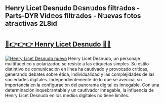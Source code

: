 ## Henry Licet Desnudo D𝚎sn𝚞dos filtr𝚊dos - Parts-DYR Vid𝚎os filtr𝚊dos - N𝚞evas f𝚘tos atr𝚊ctivas 2L8id

# <h2><a href="http://mb5rdr.tromn.icu/?c=Henry+Licet+Desnudo">🔗👉👉👉 Henry Licet Desnudo 🔗🔗</a></h2>

[![Henry Licet Desnudo nuevo](https://i.imgur.com/pEAQMta.gif)](http://mb5rdr.tromn.icu/?c=Henry+Licet+Desnudo)
Henry Licet Desnudo, un personaje multifacético y polarizador, se resiste a las etiquetas simples. Su estilo distintivo de comunicación en línea ha cautivado y provocado críticas, generando debates sobre ética, individualidad y las complejidades de las sociedades digitales. Independientemente de lo que se avecina, su importancia en la configuración del panorama digital es innegable. Con una determinación inquebrantable y un cautivador innegable, la influencia de Henry Licet Desnudo en los medios digitales no tiene límites.
